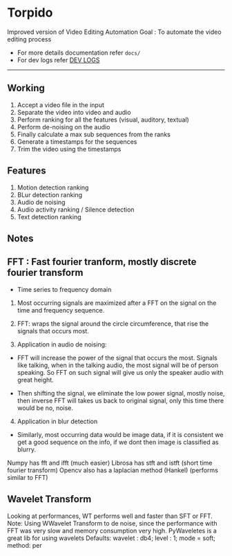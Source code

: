 # Torpido 
Improved version of Video Editing Automation
Goal : To automate the video editing process

* For more details documentation refer ```docs/```
* For dev logs refer [DEV LOGS](https://github.com/AP-Atul/Torpido/blob/master/logs)
---

## Working

1. Accept a video file in the input
2. Separate the video into video and audio
3. Perform ranking for all the features (visual, auditory, textual)
4. Perform de-noising on the audio
5. Finally calculate a max sub sequences from the ranks
6. Generate a timestamps for the sequences
7. Trim the video using the timestamps

## Features

1. Motion detection ranking
2. BLur detection ranking
3. Audio de noising
4. Audio activity ranking / Silence detection
5. Text detection ranking

## Notes

## FFT : Fast fourier tranform, mostly discrete fourier transform
* Time series to frequency domain

1. Most occurring signals are maximized after a FFT on the signal on the time and frequency sequence.

2. FFT: wraps the signal around the circle circumference, that rise the signals that occurs most.

3. Application in audio de noising:
- FFT will increase the power of the signal that occurs the most. Signals like talking, when in the talking audio, the most signal will be of person speaking. So FFT on such signal will give us only the speaker audio with great height.

- Then shifting the signal, we eliminate the low power signal, mostly noise, then inverse FFT will takes us back to original signal, only this time there would be no, noise.

4. Application in blur detection
- Similarly, most occurring data would be image data, if it is consistent we get a good sequence on the info, if we dont then image is classified as blurry.


Numpy has fft and ifft (much easier)
Librosa has stft and istft (short time fourier transform)
Opencv also has a laplacian method  (Hankel) (performs similar to FFT)

## Wavelet Transform 
Looking at performances, WT performs well and faster than SFT or FFT.
Note: Using WWavelet Transform to de noise, since the performance with FFT was very slow and memory consumption very high.
PyWaveletes is a great lib for using wavelets
Defaults: wavelet : db4; level : 1; mode = soft; method: per
